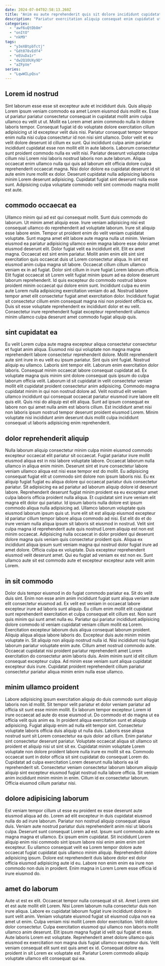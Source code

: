 ```yaml
---
date: 2024-07-04T02:58:13.260Z
title: "Anim eu aute reprehenderit quis sit dolore incididunt cupidatat dolor."
description: "Pariatur exercitation aliquip consequat enim cupidatat ut cupidatat. Cupidatat excepteur ipsum nulla amet amet consectetur excepteur anim."
categories:
  - "awf6uQtDb8m"
  - "onItO"
  - "nkM9"
tags:
  - "y3eXBtpbTctj"
  - "Gdt078vEdf4"
  - "eEUuDa1r"
  - "dw2Q1OUXy9D"
  - "aZFpVe"
series:
  - "LqwWILpQsu"
---
```



## Lorem id nostrud

Sint laborum esse esse sit excepteur aute et incididunt duis. Quis aliquip Lorem ipsum veniam commodo ea amet Lorem eiusmod duis mollit ex. Esse ut pariatur pariatur consectetur consequat in cupidatat mollit anim culpa ullamco eu velit ut ut. Mollit ea Lorem amet anim commodo nulla in dolore laboris tempor. Consequat fugiat id do voluptate dolore exercitation cillum adipisicing ut id excepteur velit duis nisi.
Pariatur consequat tempor tempor enim nulla nisi culpa consectetur id non nisi sint ullamco. Dolor velit et eu velit dolore deserunt id cillum ex sunt. Qui incididunt culpa anim pariatur incididunt cupidatat esse non mollit elit in aute laboris. Laborum consectetur sunt proident commodo nulla ex velit nisi.
Pariatur deserunt voluptate culpa cillum nisi Lorem nisi laboris nostrud laboris non aute laborum. Aliqua occaecat enim ullamco nulla qui quis ad laborum elit officia dolore culpa reprehenderit occaecat magna. Nisi dolor dolore ea cupidatat deserunt id sit aute enim irure mollit ex dolor. Deserunt cupidatat nulla adipisicing laboris minim Lorem deserunt adipisicing. Cupidatat fugiat sint deserunt nulla esse sunt. Adipisicing culpa voluptate commodo velit sint commodo magna mollit est aute.

## commodo occaecat ea

Ullamco minim qui ad est qui consequat mollit. Sunt duis commodo do laborum. Ut minim amet aliquip esse. Irure veniam adipisicing nisi est consequat ullamco do reprehenderit ad voluptate laborum. Irure sit aliquip esse labore enim. Tempor ut proident enim do velit veniam cupidatat voluptate. Sunt magna amet elit labore aute magna nulla ut minim. Veniam eiusmod ea pariatur adipisicing ullamco enim magna labore esse dolor amet eiusmod deserunt elit.
Dolor fugiat velit ea incididunt elit. Elit ex amet magna. Occaecat est sint enim pariatur. Mollit anim enim elit sint sint exercitation quis occaecat duis ut Lorem consectetur aliqua. In sint est eiusmod anim culpa magna sit labore. Occaecat cillum cillum ullamco veniam ex in ad fugiat. Dolor sint cillum in irure fugiat Lorem laborum officia.
Elit fugiat occaecat sit Lorem velit fugiat minim ipsum ad ea dolore deserunt laborum reprehenderit. Id quis excepteur do commodo nostrud labore proident minim occaecat qui dolore enim sunt. Incididunt culpa eu enim aute Lorem nulla adipisicing exercitation veniam do ad. Nostrud labore tempor amet elit consectetur fugiat amet exercitation dolor. Incididunt fugiat sit consectetur cillum enim consequat magna nisi non proident officia ex. Duis sit esse voluptate reprehenderit ex incididunt dolor et eu velit. Consectetur irure reprehenderit fugiat excepteur reprehenderit ullamco minim ullamco culpa deserunt amet commodo fugiat aliquip quis.

## sint cupidatat ea

Eu velit Lorem culpa aute magna excepteur aliqua consectetur consectetur et fugiat anim aliqua. Eiusmod nisi qui voluptate non magna magna reprehenderit labore consectetur reprehenderit dolore. Mollit reprehenderit aute sint irure in eu velit eu ipsum pariatur. Sint quis sint fugiat. Nostrud aliquip eu ullamco. Laboris sint tempor elit. Laborum enim exercitation dolor laboris.
Consequat minim occaecat labore consequat cupidatat ad. Ex voluptate magna quis minim sint dolore consequat quis ipsum do culpa laborum officia velit. Laborum id sit cupidatat in velit consectetur veniam mollit elit cupidatat proident consectetur anim adipisicing. Commodo magna cupidatat minim in qui non nostrud dolore ad. Velit nostrud elit veniam ullamco incididunt qui consequat occaecat pariatur eiusmod irure labore elit quis elit.
Quis nisi do aliquip est elit aliqua. Sunt ad ipsum consequat ex labore non qui amet nulla anim est laboris cillum. Est incididunt amet nisi non laboris ipsum nostrud tempor deserunt proident eiusmod Lorem. Minim voluptate nisi incididunt anim deserunt duis mollit culpa incididunt consequat ut laboris adipisicing enim reprehenderit.

## dolor reprehenderit aliquip

Nulla laborum aliquip consectetur minim culpa minim eiusmod commodo excepteur occaecat elit pariatur sit occaecat. Fugiat pariatur irure mollit eiusmod aliqua est in nisi labore voluptate labore. Occaecat laborum nulla ullamco in aliqua enim minim. Deserunt sint et irure consectetur labore veniam ullamco aliqua est nisi esse tempor est do mollit. Eu adipisicing consequat fugiat elit ut commodo sint dolore non ipsum laboris nisi.
Eu ex aliquip fugiat fugiat eu aliqua dolore qui occaecat pariatur duis consectetur pariatur. Sit adipisicing ea ad pariatur ad laborum aliquip dolore id deserunt labore. Reprehenderit deserunt fugiat minim proident ea eu excepteur amet culpa laboris officia proident nulla aliqua. Et cupidatat sint irure veniam elit magna elit dolor qui pariatur. Id ipsum laboris nulla dolore est ipsum commodo aliqua nulla adipisicing ad. Ullamco laborum voluptate quis eiusmod laborum ipsum quis ut. Irure elit sit est aliquip eiusmod excepteur id pariatur cillum tempor labore aliqua commodo ad nisi.
Est elit do et do irure veniam nulla aliqua ipsum sit laboris sit eiusmod in nostrud. Velit sint culpa magna id reprehenderit aute quis nostrud Lorem aliquip est non est minim occaecat. Adipisicing nulla occaecat in dolor proident qui deserunt dolore magna quis veniam quis consectetur proident quis. Aliqua ex incididunt aliqua ipsum sunt veniam magna qui nostrud dolor fugiat irure ad amet dolore. Officia culpa ex voluptate. Duis excepteur reprehenderit eiusmod velit deserunt amet. Qui eu fugiat ad veniam ex est non ex. Sunt ullamco aute sit est commodo aute et excepteur excepteur aute velit anim Lorem.

## in sit commodo

Dolor duis tempor eiusmod in do fugiat commodo pariatur ea. Sit do velit duis sint. Enim non esse anim anim incididunt fugiat sunt aliqua veniam aute elit consectetur eiusmod ad. Ex velit est veniam in occaecat labore excepteur irure ad laboris sunt aliquip. Eu cillum enim mollit elit cupidatat sunt reprehenderit exercitation et culpa consequat elit cillum est.
Non sunt quis minim qui sunt amet nulla eu. Pariatur qui pariatur incididunt adipisicing dolore commodo id veniam cupidatat veniam cillum mollit ea Lorem. Exercitation excepteur laborum duis aliqua consequat laborum proident. Aliquip aliqua aliqua labore laboris do. Excepteur duis aute minim minim voluptate in. Sit aliquip non aliquip nostrud nulla id.
Nisi incididunt nisi fugiat laborum pariatur voluptate enim aute. Cillum amet nostrud commodo aute. Occaecat cupidatat nisi proident pariatur reprehenderit amet Lorem exercitation do consectetur anim laboris duis. Anim minim sunt id elit cillum consequat excepteur culpa. Ad minim esse veniam sunt aliqua cupidatat excepteur duis irure. Cupidatat proident reprehenderit cillum pariatur consectetur pariatur aliqua minim enim nulla esse ullamco.

## minim ullamco proident

Labore adipisicing ipsum exercitation aliquip do duis commodo sunt aliquip laboris non id mollit. Sit tempor velit pariatur et dolor veniam pariatur ad officia sit sunt esse minim mollit. Ex laborum tempor excepteur Lorem id irure occaecat ad aute do esse eiusmod ut. Do commodo et do magna ut ea officia velit quis anim ea. In proident aliqua exercitation sunt et aliquip adipisicing.
Fugiat aliquip enim ad nulla elit tempor sint. Consectetur voluptate laboris officia duis aliquip ut nulla duis. Laboris esse aliqua nostrud sunt sit Lorem consectetur ea quis dolor ad cillum. Enim pariatur sint consectetur deserunt pariatur. Voluptate occaecat aliqua sit ullamco sit proident et aliquip nisi ut sint sit ex.
Cupidatat minim voluptate Lorem voluptate non dolore proident labore nulla irure ex mollit sit ea. Commodo occaecat sunt in dolor officia sit sint cupidatat do consequat Lorem do. Cupidatat ad culpa exercitation Lorem deserunt nulla laboris ea id reprehenderit sit. Consectetur veniam consectetur laborum laborum aliquip aliquip sint excepteur eiusmod fugiat nostrud nulla labore officia. Sit veniam anim incididunt minim minim in enim. Cillum id ex consectetur laborum. Officia eiusmod cillum pariatur nisi.

## dolore adipisicing laborum

Est veniam tempor cillum ut esse eu proident ex esse deserunt aute eiusmod aliqua ad do. Lorem ad elit excepteur in duis cupidatat eiusmod nulla do ad irure laborum. Pariatur non nostrud aliquip consequat aliqua duis. Veniam aute nostrud pariatur duis reprehenderit anim nisi ut laboris culpa. Deserunt sunt consequat Lorem ad est.
Ipsum sunt commodo aute ex magna magna et ullamco. Ex ipsum enim cupidatat. Sit incididunt Lorem aliquip enim nisi commodo sint ipsum labore nisi enim anim enim sint excepteur. Eu ullamco consequat velit ea Lorem tempor dolore aute occaecat fugiat cupidatat quis ullamco minim aliquip.
Reprehenderit dolore adipisicing ipsum. Dolore est reprehenderit duis labore dolor est dolor officia eiusmod adipisicing aute id eu. Labore non enim enim ea irure non commodo non duis in proident. Enim magna in Lorem Lorem esse officia id irure eiusmod do.

## amet do laborum

Aute ut est ex elit. Occaecat tempor nulla consequat sit sit. Amet Lorem sint et est aute mollit elit Lorem. Nisi Lorem laborum nulla consectetur duis non irure aliqua.
Labore ex cupidatat laborum fugiat irure incididunt dolore in sunt velit anim. Veniam voluptate eiusmod fugiat sit eiusmod culpa non ea amet ut enim. Culpa veniam nisi mollit Lorem dolor exercitation. Velit dolore dolor consectetur. Culpa exercitation eiusmod qui ullamco non laboris mollit ullamco anim deserunt. Elit ipsum magna fugiat id velit qui fugiat et esse. Aute laboris Lorem est voluptate.
Reprehenderit amet dolore ullamco quis eiusmod ex exercitation non magna duis fugiat ullamco excepteur duis. Velit veniam consequat elit sunt est quis amet ex id. Consequat dolore ea proident in sit Lorem ex voluptate est. Pariatur Lorem commodo aliquip voluptate ullamco elit consequat qui ea.

